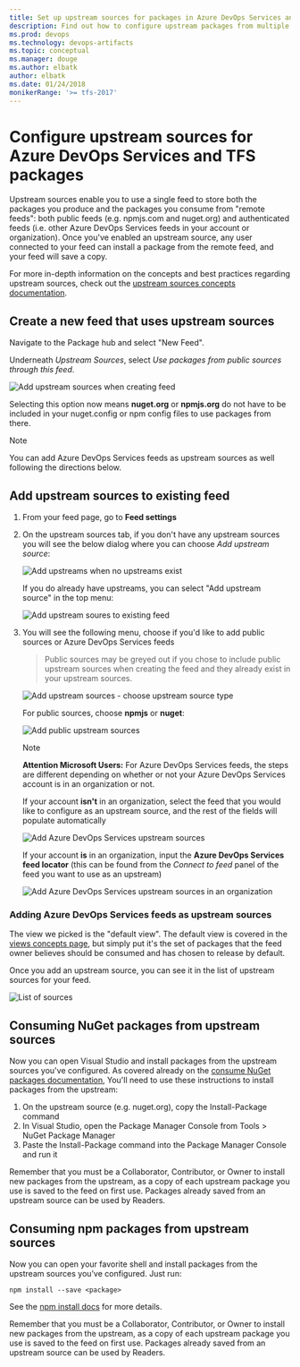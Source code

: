 ```yaml
---
title: Set up upstream sources for packages in Azure DevOps Services and TFS
description: Find out how to configure upstream packages from multiple sources in Azure DevOps Services and TFS
ms.prod: devops
ms.technology: devops-artifacts
ms.topic: conceptual
ms.manager: douge
ms.author: elbatk
author: elbatk
ms.date: 01/24/2018
monikerRange: '>= tfs-2017'
---
```


# Configure upstream sources for Azure DevOps Services and TFS packages

Upstream sources enable you to use a single feed to store both the packages you produce and the packages you consume from "remote feeds": both public feeds (e.g. npmjs.com and nuget.org) and authenticated feeds (i.e. other Azure DevOps Services feeds in your account or organization). Once you've enabled an upstream source, any user connected to your feed can install a package from the remote feed, and your feed will save a copy.

For more in-depth information on the concepts and best practices regarding upstream sources, check out the [upstream sources concepts documentation](../concepts/upstream-sources.md).

## Create a new feed that uses upstream sources

Navigate to the Package hub and select "New Feed".

Underneath _Upstream Sources_, select _Use packages from public sources through this feed_.

![Add upstream sources when creating feed](_img/us-create-feed.png)

Selecting this option now means **nuget.org** or **npmjs.org** do not have to be included in your nuget.config or npm config files to use packages from there.

> [!NOTE]
> You can add Azure DevOps Services feeds as upstream sources as well following the directions below.

## Add upstream sources to existing feed

1. From your feed page, go to **Feed settings**
2. On the upstream sources tab, if you don't have any upstream sources you will see the below dialog where you can choose _Add upstream source_:

    ![Add upstreams when no upstreams exist](_img/us-no-upstreams.png)

    If you do already have upstreams, you can select "Add upstream source" in the top menu:

    ![Add upstream soures to existing feed](_img/us-upstreams-exist.png)

3. You will see the following menu, choose if you'd like to add public sources or Azure DevOps Services feeds 

    > Public sources may be greyed out if you chose to include public upstream sources when creating the feed and they already exist in your upstream sources.

    ![Add upstream sources - choose upstream source type](_img/us-add-new-upstream.png)

    For public sources, choose **npmjs** or **nuget**:

    ![Add public upstream sources](_img/us-add-public-source.png)

    > [!NOTE] 
    > **Attention Microsoft Users:** For Azure DevOps Services feeds, the steps are different depending on whether or not your Azure DevOps Services account is in an organization or not.
    
    If your account **isn't** in an organization, select the feed that you would like to configure as an upstream source, and the rest of the fields will populate automatically

    ![Add Azure DevOps Services upstream sources](_img/us-add-vsts-source.png)

    If your account **is** in an organization, input the **Azure DevOps Services feed locator** (this can be found from the _Connect to feed_ panel of the feed you want to use as an upstream)

    ![Add Azure DevOps Services upstream sources in an organization](_img/us-add-upstream-organization.png)

### Adding Azure DevOps Services feeds as upstream sources

The view we picked is the "default view". The default view is covered in the [views concepts page](../concepts/views.md), but simply put it's the set of packages that the feed owner believes should be consumed and has chosen to release by default.

Once you add an upstream source, you can see it in the list of upstream sources for your feed.

![List of sources](_img/us-with-sources.png)

## Consuming NuGet packages from upstream sources

Now you can open Visual Studio and install packages from the upstream sources you've configured. As covered already on the [consume NuGet packages documentation](../nuget/consume.md), You'll need to use these instructions to install packages from the upstream:

1.	On the upstream source (e.g. nuget.org), copy the Install-Package command
2.	In Visual Studio, open the Package Manager Console from Tools > NuGet Package Manager
3.	Paste the Install-Package command into the Package Manager Console and run it

Remember that you must be a Collaborator, Contributor, or Owner to install new packages from the upstream, as a copy of each upstream package you use is saved to the feed on first use. Packages already saved from an upstream source can be used by Readers.

## Consuming npm packages from upstream sources

Now you can open your favorite shell and install packages from the upstream sources you’ve configured. Just run:

```
npm install --save <package>
```

See the [npm install docs](../npm/install.md) for more details.

Remember that you must be a Collaborator, Contributor, or Owner to install new packages from the upstream, as a copy of each upstream package you use is saved to the feed on first use. Packages already saved from an upstream source can be used by Readers.